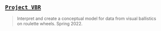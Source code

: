 ## [`Project VBR`](http://lxrbckl.com/Project-VBR)
> Interpret and create a conceptual model for data from visual ballistics on roulette wheels. Spring 2022.
